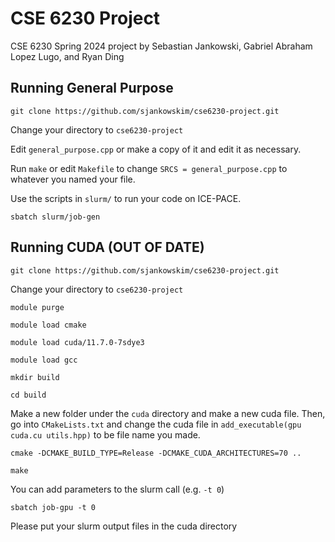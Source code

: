 # CSE 6230 Project #
CSE 6230 Spring 2024 project by Sebastian Jankowski, Gabriel Abraham Lopez Lugo, and Ryan Ding

## Running General Purpose ##
`git clone https://github.com/sjankowskim/cse6230-project.git`

Change your directory to `cse6230-project`

Edit `general_purpose.cpp` or make a copy of it and edit it as necessary.

Run `make` or edit `Makefile` to change `SRCS = general_purpose.cpp` to whatever you named your file.

Use the scripts in `slurm/` to run your code on ICE-PACE.

`sbatch slurm/job-gen`

## Running CUDA (OUT OF DATE) ##
`git clone https://github.com/sjankowskim/cse6230-project.git`

Change your directory to `cse6230-project`

`module purge`

`module load cmake`

`module load cuda/11.7.0-7sdye3`

`module load gcc`

`mkdir build`

`cd build`

Make a new folder under the `cuda` directory and make a new cuda file. Then, go into `CMakeLists.txt` and change the cuda file in `add_executable(gpu cuda.cu utils.hpp)` to be file name you made.

`cmake -DCMAKE_BUILD_TYPE=Release -DCMAKE_CUDA_ARCHITECTURES=70 ..`

`make`

You can add parameters to the slurm call (e.g. `-t 0`)

`sbatch job-gpu -t 0`

Please put your slurm output files in the cuda directory


